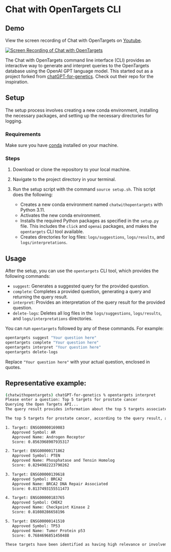 # Chat with OpenTargets CLI

## Demo

View the screen recording of Chat with OpenTargets on [Youtube](https://www.youtube.com/watch?v=kAf7GuBpOAU).

[![Screen Recording of Chat with OpenTargets](https://img.youtube.com/vi/kAf7GuBpOAU/0.jpg)](https://www.youtube.com/watch?v=kAf7GuBpOAU "Screen Recording of Chat with OpenTargets")



The Chat with OpenTargets command line interface (CLI) provides an interactive way to generate and interpret queries to the OpenTargets database using the OpenAI GPT language model. This started out as a project forked from [chatGPT-for-genetics](https://github.com/cx0/chatGPT-for-genetics). Check out their repo for the inspiration. 

## Setup

The setup process involves creating a new conda environment, installing the necessary packages, and setting up the necessary directories for logging.

### Requirements

Make sure you have [conda](https://docs.conda.io/projects/conda/en/latest/user-guide/install/) installed on your machine.

### Steps

1. Download or clone the repository to your local machine.

2. Navigate to the project directory in your terminal.

3. Run the setup script with the command `source setup.sh`. This script does the following:

    - Creates a new conda environment named `chatwithopentargets` with Python 3.11.
    - Activates the new conda environment.
    - Installs the required Python packages as specified in the `setup.py` file. This includes the `click` and `openai` packages, and makes the `opentargets` CLI tool available.
    - Creates directories for log files: `logs/suggestions`, `logs/results`, and `logs/interpretations`.

## Usage

After the setup, you can use the `opentargets` CLI tool, which provides the following commands:

- `suggest`: Generates a suggested query for the provided question.
- `complete`: Completes a provided question, generating a query and returning the query result.
- `interpret`: Provides an interpretation of the query result for the provided question.
- `delete-logs`: Deletes all log files in the `logs/suggestions`, `logs/results`, and `logs/interpretations` directories.

You can run `opentargets` followed by any of these commands. For example:

```bash
opentargets suggest "Your question here"
opentargets complete "Your question here"
opentargets interpret "Your question here"
opentargets delete-logs
```

Replace `"Your question here"` with your actual question, enclosed in quotes.

## Representative example:

```bash
(chatwithopentargets) chatGPT-for-genetics % opentargets interpret
Please enter a question: Top 5 targets for prostate cancer
Querying the Open Targets API...
The query result provides information about the top 5 targets associated with prostate cancer. Each target is represented by its unique identifier (id), approved symbol, and approved name. The targets are ranked based on their scores, which indicate their relevance or significance in relation to prostate cancer.

The top 5 targets for prostate cancer, according to the query result, are as follows:

1. Target: ENSG00000169083
   Approved Symbol: AR
   Approved Name: Androgen Receptor
   Score: 0.8563968907935317

2. Target: ENSG00000171862
   Approved Symbol: PTEN
   Approved Name: Phosphatase and Tensin Homolog
   Score: 0.8294982223790262

3. Target: ENSG00000139618
   Approved Symbol: BRCA2
   Approved Name: BRCA2 DNA Repair Associated
   Score: 0.8137493155511473

4. Target: ENSG00000183765
   Approved Symbol: CHEK2
   Approved Name: Checkpoint Kinase 2
   Score: 0.81080286658196

5. Target: ENSG00000141510
   Approved Symbol: TP53
   Approved Name: Tumor Protein p53
   Score: 0.7684696851450488

These targets have been identified as having high relevance or involvement in prostate cancer based on their scores. Researchers and medical professionals can further investigate these targets to understand their role in the development, progression, and treatment of prostate cancer.
```